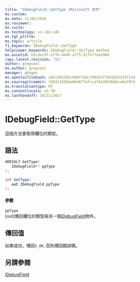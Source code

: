 ```yaml
---
title: "IDebugField::GetType |Microsoft 文件"
ms.custom: 
ms.date: 11/04/2016
ms.reviewer: 
ms.suite: 
ms.technology: vs-ide-sdk
ms.tgt_pltfrm: 
ms.topic: article
f1_keywords: IDebugField::GetType
helpviewer_keywords: IDebugField::GetType method
ms.assetid: b3cdec9f-ef7b-44d0-a775-d17ef7eae968
caps.latest.revision: "11"
author: gregvanl
ms.author: gregvanl
manager: ghogen
ms.openlocfilehash: a5b1363395c048f1ddc790d2ef7843d25333f234
ms.sourcegitcommit: f40311056ea0b4677efcca74a285dbb0ce0e7974
ms.translationtype: MT
ms.contentlocale: zh-TW
ms.lasthandoff: 10/31/2017
---
```

# <a name="idebugfieldgettype"></a>IDebugField::GetType
這個方法會取得欄位的類型。  
  
## <a name="syntax"></a>語法  
  
```cpp  
HRESULT GetType(   
   IDebugField** ppType  
);  
```  
  
```csharp  
int GetType(  
   out IDebugField ppType  
);  
```  
  
#### <a name="parameters"></a>參數  
 `ppType`  
 [out]傳回欄位的類型與另一個[IDebugField](../../../extensibility/debugger/reference/idebugfield.md)物件。  
  
## <a name="return-value"></a>傳回值  
 如果成功，傳回`S_OK`; 否則傳回錯誤碼。  
  
## <a name="see-also"></a>另請參閱  
 [IDebugField](../../../extensibility/debugger/reference/idebugfield.md)